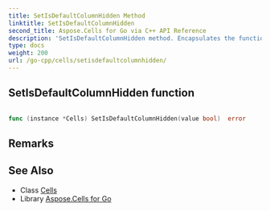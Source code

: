 ```yaml
---
title: SetIsDefaultColumnHidden Method 
linktitle: SetIsDefaultColumnHidden
second_title: Aspose.Cells for Go via C++ API Reference
description: 'SetIsDefaultColumnHidden method. Encapsulates the function that represents setisdefaultcolumnhidden in Go.'
type: docs
weight: 200
url: /go-cpp/cells/setisdefaultcolumnhidden/
---
```


## SetIsDefaultColumnHidden function


```go

func (instance *Cells) SetIsDefaultColumnHidden(value bool)  error

```

## Remarks


## See Also

* Class [Cells](../)
* Library [Aspose.Cells for Go](../../)
